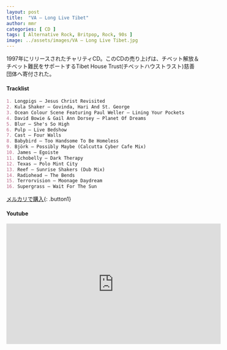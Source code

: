 ```yaml
---
layout: post
title:  "VA – Long Live Tibet"
author: mmr
categories: [ CD ]
tags: [ Alternative Rock, Britpop, Rock, 90s ]
image: ../assets/images/VA – Long Live Tibet.jpg
---
```


1997年にリリースされたチャリティCD。このCDの売り上げは、チベット解放＆チベット難民をサポートするTibet House Trust(チベットハウストラスト)慈善団体へ寄付された。

#### Tracklist
```md
1. Longpigs – Jesus Christ Revisited
2. Kula Shaker – Govinda, Hari And St. George
3. Ocean Colour Scene Featuring Paul Weller – Lining Your Pockets
4. David Bowie & Gail Ann Dorsey – Planet Of Dreams
5. Blur – She's So High
6. Pulp – Live Bedshow
7. Cast – Four Walls
8. Babybird – Too Handsome To Be Homeless
9. Björk – Possibly Maybe (Calcutta Cyber Cafe Mix)
10. James – Egoiste
11. Echobelly – Dark Therapy
12. Texas – Polo Mint City
13. Reef – Sunrise Shakers (Dub Mix)
14. Radiohead – The Bends
15. Terrorvision – Moonage Daydream
16. Supergrass – Wait For The Sun
```

[メルカリで購入](https://jp.mercari.com/item/m28246404715?afid=6142608987){: .button1}

#### Youtube
<iframe width="560" height="315" src="https://www.youtube.com/embed/K_Qd4Qz5Kw0?si=MYHbfQu-eMYWs0_F" title="YouTube video player" frameborder="0" allow="accelerometer; autoplay; clipboard-write; encrypted-media; gyroscope; picture-in-picture; web-share" referrerpolicy="strict-origin-when-cross-origin" allowfullscreen></iframe>